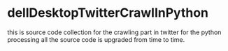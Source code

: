 # dellDesktopTwitterCrawlInPython
this is source code collection for the crawling part in twitter for the python processing
all the source code is upgraded from time to time.
